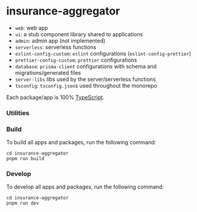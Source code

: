 # insurance-aggregator

- `web`: web app
- `ui`: a stub component library shared to applications
- `admin`: admin app (not implemented)
- `serverless`: serverless functions
- `eslint-config-custom`: `eslint` configurations (`eslint-config-prettier`)
- `prettier-config-custom`: `prettier` configurations
- `database`: `prisma-client` configurations with schema and migrations/generated files
- `server-libs` libs used by the server/serverless functions
- `tsconfig`: `tsconfig.json`s used throughout the monorepo

Each package/app is 100% [TypeScript](https://www.typescriptlang.org/).

### Utilities

### Build

To build all apps and packages, run the following command:

```
cd insurance-aggregator
pnpm run build
```

### Develop

To develop all apps and packages, run the following command:

```
cd insurance-aggregator
pnpm run dev
```
